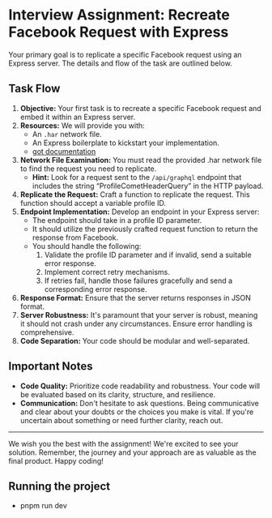 # Interview Assignment: Recreate Facebook Request with Express

Your primary goal is to replicate a specific Facebook request using an Express server. The details and flow of the task are outlined below.

## Task Flow

1. **Objective:** Your first task is to recreate a specific Facebook request and embed it within an Express server.
2. **Resources:** We will provide you with:
   - An `.har` network file.
   - An Express boilerplate to kickstart your implementation.
   - [got documentation](https://github.com/sindresorhus/got)
3. **Network File Examination:** You must read the provided .har network file to find the request you need to replicate.
   - **Hint:** Look for a request sent to the `/api/graphql` endpoint that includes the string “ProfileCometHeaderQuery” in the HTTP payload.
   <!-- 17620 -->
4. **Replicate the Request:** Craft a function to replicate the request. This function should accept a variable profile ID.
5. **Endpoint Implementation:** Develop an endpoint in your Express server:
   - The endpoint should take in a profile ID parameter.
   - It should utilize the previously crafted request function to return the response from Facebook.
   - You should handle the following:
     1. Validate the profile ID parameter and if invalid, send a suitable error response.
     2. Implement correct retry mechanisms.
     3. If retries fail, handle those failures gracefully and send a corresponding error response.
6. **Response Format:** Ensure that the server returns responses in JSON format.
7. **Server Robustness:** It's paramount that your server is robust, meaning it should not crash under any circumstances. Ensure error handling is comprehensive.
8. **Code Separation:** Your code should be modular and well-separated.

## Important Notes

- **Code Quality:** Prioritize code readability and robustness. Your code will be evaluated based on its clarity, structure, and resilience.
- **Communication:** Don't hesitate to ask questions. Being communicative and clear about your doubts or the choices you make is vital. If you're uncertain about something or need further clarity, reach out.

---

We wish you the best with the assignment! We're excited to see your solution. Remember, the journey and your approach are as valuable as the final product. Happy coding!


## Running the project
- pnpm run dev
